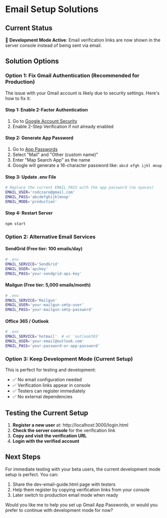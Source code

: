 # Email Setup Solutions

## Current Status
🔧 **Development Mode Active**: Email verification links are now shown in the server console instead of being sent via email.

## Solution Options

### Option 1: Fix Gmail Authentication (Recommended for Production)

The issue with your Gmail account is likely due to security settings. Here's how to fix it:

#### Step 1: Enable 2-Factor Authentication
1. Go to [Google Account Security](https://myaccount.google.com/security)
2. Enable 2-Step Verification if not already enabled

#### Step 2: Generate App Password
1. Go to [App Passwords](https://myaccount.google.com/apppasswords)
2. Select "Mail" and "Other (custom name)"
3. Enter "Map Search App" as the name
4. Google will generate a 16-character password like: `abcd efgh ijkl mnop`

#### Step 3: Update .env File
```bash
# Replace the current EMAIL_PASS with the app password (no spaces)
EMAIL_USER='rodczaro@gmail.com'
EMAIL_PASS='abcdefghijklmnop'
EMAIL_MODE='production'
```

#### Step 4: Restart Server
```bash
npm start
```

### Option 2: Alternative Email Services

#### SendGrid (Free tier: 100 emails/day)
```bash
# .env
EMAIL_SERVICE='SendGrid'
EMAIL_USER='apikey'
EMAIL_PASS='your-sendgrid-api-key'
```

#### Mailgun (Free tier: 5,000 emails/month)
```bash
# .env
EMAIL_SERVICE='Mailgun'
EMAIL_USER='your-mailgun-smtp-user'
EMAIL_PASS='your-mailgun-smtp-password'
```

#### Office 365 / Outlook
```bash
# .env
EMAIL_SERVICE='hotmail'  # or 'outlook365'
EMAIL_USER='your-email@outlook.com'
EMAIL_PASS='your-password-or-app-password'
```

### Option 3: Keep Development Mode (Current Setup)

This is perfect for testing and development:
- ✅ No email configuration needed
- ✅ Verification links appear in console
- ✅ Testers can register immediately
- ✅ No external dependencies

## Testing the Current Setup

1. **Register a new user** at: http://localhost:3000/login.html
2. **Check the server console** for the verification link
3. **Copy and visit the verification URL**
4. **Login with the verified account**

## Next Steps

For immediate testing with your beta users, the current development mode setup is perfect. You can:

1. Share the dev-email-guide.html page with testers
2. Help them register by copying verification links from your console
3. Later switch to production email mode when ready

Would you like me to help you set up Gmail App Passwords, or would you prefer to continue with development mode for now?
